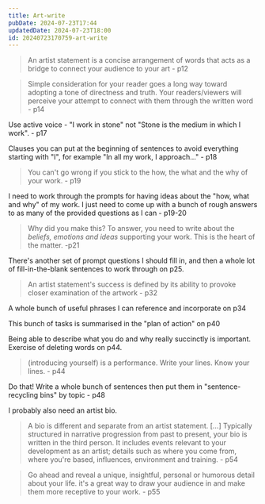 ```yaml
---
title: Art-write
pubDate: 2024-07-23T17:44
updatedDate: 2024-07-23T18:00
id: 20240723170759-art-write
---
```


> An artist statement is a concise arrangement of words that acts as a bridge to connect your audience to your art - p12

> Simple consideration for your reader goes a long way toward adopting a tone of directness and truth. Your readers/viewers will perceive your attempt to connect with them through the written word - p14

Use active voice - "I work in stone" not "Stone is the medium in which I work". - p17

Clauses you can put at the beginning of sentences to avoid everything starting with "I", for example "In all my work, I approach…" - p18

> You can't go wrong if you stick to the how, the what and the why of your work. - p19

I need to work through the prompts for having ideas about the "how, what and why" of my work. I just need to come up with a bunch of rough answers to as many of the provided questions as I can - p19-20

> Why did you make this? To answer, you need to write about the _beliefs, emotions and ideas_ supporting your work. This is the heart of the matter. -p21

There's another set of prompt questions I should fill in, and then a whole lot of fill-in-the-blank sentences to work through on p25.

> An artist statement's success is defined by its ability to provoke closer examination of the artwork - p32

A whole bunch of useful phrases I can reference and incorporate on p34

This bunch of tasks is summarised in the "plan of action" on p40

Being able to describe what you do and why really succinctly is important. Exercise of deleting words on p44.

> (introducing yourself) is a performance. Write your lines. Know your lines. - p44

Do that! Write a whole bunch of sentences then put them in "sentence-recycling bins" by topic - p48

I probably also need an artist bio.

> A bio is different and separate from an artist statement. […] Typically structured in narrative progression from past to present, your bio is written in the third person. It includes events relevant to your development as an artist; details such as where you come from, where you're based, influences, environment and training. - p54

> Go ahead and reveal a unique, insightful, personal or humorous detail about your life. it's a great way to draw your audience in and make them more receptive to your work. - p55
